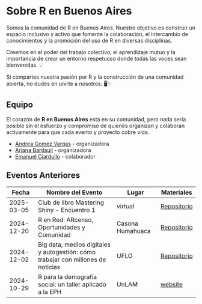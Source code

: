 # Sobre R en Buenos Aires 

Somos la comunidad de R en Buenos Aires. Nuestro objetivo es construir un espacio inclusivo y activo que fomente la colaboración, el intercambio de conocimientos y la promoción del uso de R en diversas disciplinas. 

Creemos en el poder del trabajo colectivo, el aprendizaje mutuo y la importancia de crear un entorno respetuoso donde todas las voces sean bienvenidas. 💡  

Si compartes nuestra pasión por R y la construcción de una comunidad abierta, no dudes en unirte a nosotros. 🖥️✨ 

## Equipo  
  
El corazón de **R en Buenos Aires** está en su comunidad, pero nada sería posible sin el esfuerzo y compromiso de quienes organizan y colaboran activamente para que cada evento y proyecto cobre vida.
- [Andrea Gomez Vargas](https://github.com/SoyAndrea) - organizadora
- [Ariana Bardauil](https://github.com/ariibard) - organizadora
- [Emanuel Ciardullo](https://github.com/ECiardullo) - colaborador



## Eventos Anteriores  

| Fecha       | Nombre del Evento                       | Lugar                | Materiales                       |
|-------------|-----------------------------------------|----------------------|-----------------------------------------|
| 2025-03-05  | Club de libro Mastering Shiny - Encuentro 1| virtual | [Repositorio](https://github.com/renbaires/mastering-shiny)| Link disponible posterior al encuentro |
| 2024-12-20  | R en Red: ARcenso, Oportunidades y Comunidad | Casona Humahuaca | [Repositorio](https://github.com/renbaires/2024-12-20-welcome)|
| 2024-12-02  | Big data, medios digitales y autogestión: cómo trabajar con millones de noticias    | UFLO         | [Repositorio](https://github.com/renbaires/2024-12-02-welcome) |
| 2024-10-29  | R para la demografía social: un taller aplicado a la EPH      | UnLAM      | [website](https://r-unlam.netlify.app/) |




